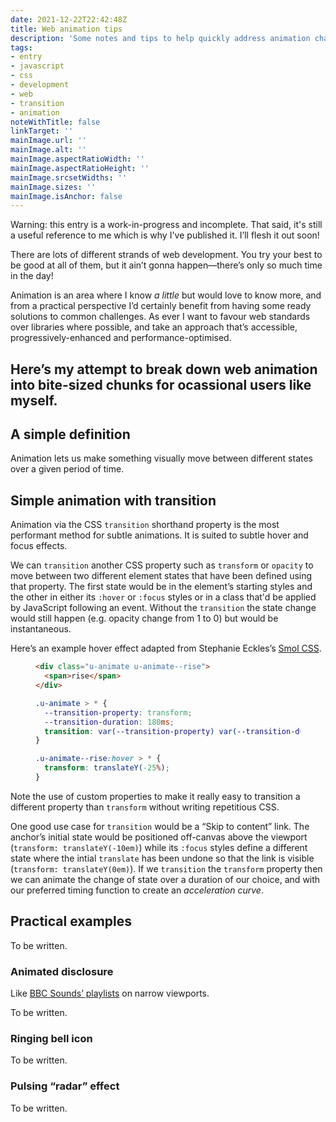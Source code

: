 ```yaml
---
date: 2021-12-22T22:42:48Z
title: Web animation tips
description: 'Some notes and tips to help quickly address animation challenges '
tags:
- entry
- javascript
- css
- development
- web
- transition
- animation
noteWithTitle: false
linkTarget: ''
mainImage.url: ''
mainImage.alt: ''
mainImage.aspectRatioWidth: ''
mainImage.aspectRatioHeight: ''
mainImage.srcsetWidths: ''
mainImage.sizes: ''
mainImage.isAnchor: false
---
```

Warning: this entry is a work-in-progress and incomplete. That said, it's still a useful reference to me which is why I've published it. I’ll flesh it out soon!

There are lots of different strands of web development. You try your best to be good at all of them, but it ain’t gonna happen—there’s only so much time in the day! 

Animation is an area where I know _a little_ but would love to know more, and from a practical perspective I’d certainly benefit from having some ready solutions to common challenges. As ever I want to favour web standards over libraries where possible, and take an approach that’s accessible, progressively-enhanced and performance-optimised.

Here’s my attempt to break down web animation into bite-sized chunks for ocassional users like myself.
---

## A simple definition

Animation lets us make something visually move between different states over a given period of time.

## Simple animation with transition

Animation via the CSS `transition` shorthand property is the most performant method for subtle animations. It is suited to subtle hover and focus effects.

We can `transition` another CSS property such as `transform` or `opacity` to move between two different element states that have been defined using that property. The first state would be in the element’s starting styles and the other in either its `:hover` or `:focus` styles or in a class that'd be applied by JavaScript following an event. Without the `transition` the state change would still happen (e.g. opacity change from 1 to 0) but would be instantaneous. 

Here’s an example hover effect adapted from Stephanie Eckles’s [Smol CSS](https://smolcss.dev).
<figure>
  
``` html
<div class="u-animate u-animate--rise">
  <span>rise</span>
</div>
```
  
</figure>

<figure>
  
``` css
.u-animate > * {
  --transition-property: transform;
  --transition-duration: 180ms;
  transition: var(--transition-property) var(--transition-duration) ease-in-out;
}

.u-animate--rise:hover > * {
  transform: translateY(-25%);
}
```
  
</figure>

Note the use of custom properties to make it really easy to transition a different property than `transform` without writing repetitious CSS.

One good use case for `transition` would be a “Skip to content” link. The anchor’s initial state would be positioned off-canvas above the viewport (`transform: translateY(-10em)`) while its `:focus` styles define a different state where the intial `translate` has been undone so that the link is visible (`transform: translateY(0em)`). If we `transition` the `transform` property then we can animate the change of state over a duration of our choice, and with our preferred timing function to create an _acceleration curve_.

## Practical examples

To be written.

### Animated disclosure

Like [BBC Sounds’ playlists](https://www.bbc.co.uk/sounds/play/m0012d93) on narrow viewports.

To be written.

<!-- this might be relevant https://css-tricks.com/newsletter/277-animating-height/ -->

### Ringing bell icon

To be written.

### Pulsing “radar” effect

To be written.
